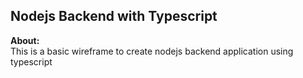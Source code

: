 ## Nodejs Backend with Typescript

**About:** <br>
This is a basic wireframe to create nodejs backend application using typescript 

